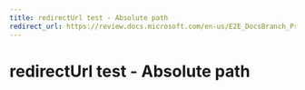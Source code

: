 ```yaml
---
title: redirectUrl test - Absolute path
redirect_url: https://review.docs.microsoft.com/en-us/E2E_DocsBranch_Prod_Dynamic/index?branch=mdBuiltContents
---
```



# redirectUrl test - Absolute path
 
